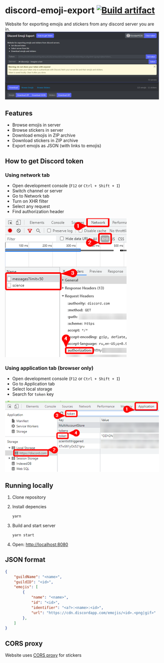 # discord-emoji-export [![Build artifact](https://img.shields.io/github/actions/workflow/status/Virenbar/discord-emoji-export/publish.yml?label=Build&logo=github)](https://github.com/Virenbar/discord-emoji-export/actions/workflows/publish.yml)

Website for exporting emojis and stickers from any discord server you are in.
![page](./assets/page.png)

## Features

* Browse emojis in server
* Browse stickers in server
* Download emojis in ZIP archive
* Download stickers in ZIP archive
* Export emojis as JSON (with links to emojis)

## How to get Discord token

### Using network tab

* Open development console (`F12` or `Ctrl + Shift + I`)
* Switch channel or server
* Go to Network tab
* Turn on XHR filter
* Select any request
* Find authorization header

![Network](./public/images/network.png)

### Using application tab (browser only)

* Open development console (`F12` or `Ctrl + Shift + I`)
* Go to Application tab
* Select local storage
* Search for `token` key

![Application](./public/images/application.png)

## Running locally

1. Clone repository

2. Install depencies

    ```bash
    yarn
    ```

3. Build and start server

    ```bash
    yarn start
    ```

4. Open: <http://localhost:8080>

## JSON format

```json
{
    "guildName": "<name>",
    "guildID": "<id>",
    "emojis": [
        {
            "name": "<name>",
            "id": "<id>",
            "identifier": "<a?>:<name>:<id>",
            "url": "https://cdn.discordapp.com/emojis/<id>.<png|gif>"
        },
    ]
}

```

## CORS proxy

Website uses [CORS proxy](https://github.com/Virenbar/cloudflare-cors-proxy) for stickers
